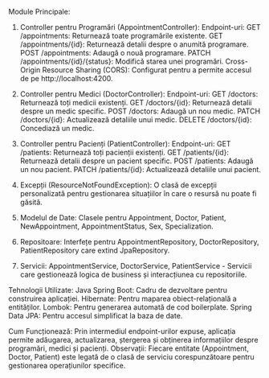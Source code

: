 Module Principale:

1. Controller pentru Programări (AppointmentController):
Endpoint-uri:
GET /appointments: Returnează toate programările existente.
GET /appointments/{id}: Returnează detalii despre o anumită programare.
POST /appointments: Adaugă o nouă programare.
PATCH /appointments/{id}/{status}: Modifică starea unei programări.
Cross-Origin Resource Sharing (CORS): Configurat pentru a permite accesul de pe http://localhost:4200.

2. Controller pentru Medici (DoctorController):
Endpoint-uri:
GET /doctors: Returnează toți medicii existenți.
GET /doctors/{id}: Returnează detalii despre un medic specific.
POST /doctors: Adaugă un nou medic.
PATCH /doctors/{id}: Actualizează detaliile unui medic.
DELETE /doctors/{id}: Concediază un medic.

3. Controller pentru Pacienți (PatientController):
Endpoint-uri:
GET /patients: Returnează toți pacienții existenți.
GET /patients/{id}: Returnează detalii despre un pacient specific.
POST /patients: Adaugă un nou pacient.
PATCH /patients/{id}: Actualizează detaliile unui pacient.

4. Excepții (ResourceNotFoundException):
O clasă de excepții personalizată pentru gestionarea situațiilor în care o resursă nu poate fi găsită.

5. Modelul de Date:
Clasele pentru Appointment, Doctor, Patient, NewAppointment, AppointmentStatus, Sex, Specialization.

6. Repositoare:
Interfețe pentru AppointmentRepository, DoctorRepository, PatientRepository care extind JpaRepository.

7. Servicii:
AppointmentService, DoctorService, PatientService - Servicii care gestionează logica de business și interacțiunea cu repositoriile.

Tehnologii Utilizate:
Java Spring Boot: Cadru de dezvoltare pentru construirea aplicației.
Hibernate: Pentru maparea obiect-relațională a entităților.
Lombok: Pentru generarea automată de cod boilerplate.
Spring Data JPA: Pentru accesul simplificat la baza de date.

Cum Funcționează:
Prin intermediul endpoint-urilor expuse, aplicația permite adăugarea, actualizarea, ștergerea și obținerea informațiilor despre programări, medici și pacienți.
Observații:
Fiecare entitate (Appointment, Doctor, Patient) este legată de o clasă de serviciu corespunzătoare pentru gestionarea operațiunilor specifice.
